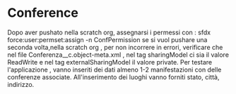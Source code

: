 # Conference
Dopo aver pushato nella scratch org, assegnarsi i permessi con  : sfdx force:user:permset:assign -n ConfPermission
se si vuol pushare una seconda volta,nella scratch org , per non incorrere in errori, verificare che nel file Conferenza__c.object-meta.xml , nel tag sharingModel ci sia il valore ReadWrite e nel tag externalSharingModel il valore private. Per testare l'applicazione , vanno inseriti dei dati almeno 1-2 manifestazioni con delle conferenze associate. All'inserimento dei luoghi vanno forniti stato, città, indirizzo.
